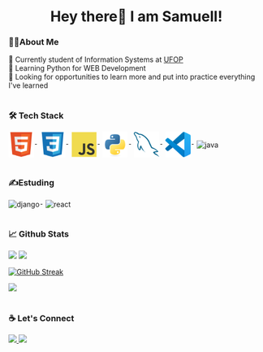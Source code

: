<h1 align="center">Hey there👋 I am Samuell!</h1>
<h3 align="center"></h3>

### 🧑‍💻About Me
🚀 Currently student of Information Systems at [UFOP](https://ufop.br/)<br/>
🌱 Learning Python for WEB Development<br/>
👯 Looking for opportunities to learn more and put into practice everything I've learned

#


### 🛠 Tech Stack

<p>
  <img align="center" alt="html5" src="https://github.com/devicons/devicon/blob/master/icons/html5/html5-original.svg" width="50" height="50"/>&#8259;
  <img align="center" alt="css3" src="https://github.com/devicons/devicon/blob/master/icons/css3/css3-original.svg" width="50" height="50"/>&#8259;
  <img align="center" alt="javascript" src="https://github.com/devicons/devicon/blob/master/icons/javascript/javascript-original.svg" width="50" height="50"/>&#8259;
  <img align="center" alt="python" src="https://github.com/devicons/devicon/blob/master/icons/python/python-original.svg" width="50" height="50"/>&#8259;
  <img align="center" alt="mysql" src="https://github.com/devicons/devicon/blob/master/icons/mysql/mysql-original.svg" width="50" height="50"/>&#8259;
  <img align="center" alt="vscode" src="https://github.com/devicons/devicon/blob/v2.14.0/icons/vscode/vscode-original.svg" width="50" height="50"/>&#8259;
  <img align="center" alt="java" src="https://cdn.jsdelivr.net/gh/devicons/devicon@latest/icons/java/java-original.svg" width="50" height="50"/>
          
</p>

#

### ✍️Estuding
<p>
  <img align="center" alt="django" src="https://cdn.jsdelivr.net/gh/devicons/devicon@latest/icons/django/django-plain.svg" width="50" height="50" />&#8259;
  <img align="center" alt="react" src="https://cdn.jsdelivr.net/gh/devicons/devicon@latest/icons/react/react-original.svg" width="50" height="50" />
          
</p>

#

### 📈 Github Stats


<div>
<p>
  <img height="210cm" src="https://github-readme-stats.vercel.app/api/top-langs/?username=SamuellAguiar&theme=dark">
  <img height="210cm" src="https://github-readme-stats.vercel.app/api?username=SamuellAguiar&show_icons=true&theme=dark">
</p>
  <p>
  <a href="https://git.io/streak-stats"><img src="https://streak-stats.demolab.com?user=SamuellAguiar&theme=dark&hide_border=true&border_radius=5&date_format=j%2Fn%5B%2FY%5D&exclude_days=Sun" alt="GitHub Streak" /></a>
  </p>
  <img src="https://komarev.com/ghpvc/?username=SamuellAguiar"/>
    
</div>




#

### ☕ Let's Connect
  <a href="mailto:samuellcarlosaguiar@gmail.com" alt="Gmail">
    <img src="https://img.shields.io/badge/Gmail-D14836?style=for-the-badge&logo=gmail&logoColor=white">
  </a>

  <a href="https://www.linkedin.com/in/samuell-aguiar/" alt="Linkedin">
    <img src="https://img.shields.io/badge/LinkedIn-0077B5?style=for-the-badge&logo=linkedin&logoColor=white">
  </a>
  
#
